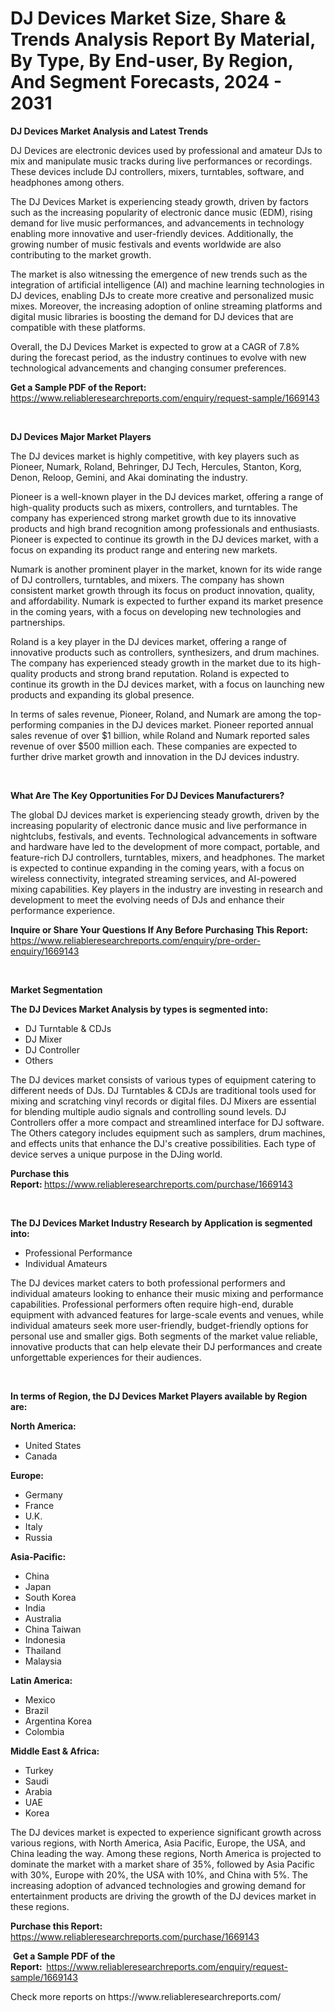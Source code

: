 <p><h1>DJ Devices Market Size, Share & Trends Analysis Report By Material, By Type, By End-user, By Region, And Segment Forecasts, 2024 - 2031</h1></p><p><strong>DJ Devices Market Analysis and Latest Trends</strong></p>
<p><p>DJ Devices are electronic devices used by professional and amateur DJs to mix and manipulate music tracks during live performances or recordings. These devices include DJ controllers, mixers, turntables, software, and headphones among others.</p><p>The DJ Devices Market is experiencing steady growth, driven by factors such as the increasing popularity of electronic dance music (EDM), rising demand for live music performances, and advancements in technology enabling more innovative and user-friendly devices. Additionally, the growing number of music festivals and events worldwide are also contributing to the market growth.</p><p>The market is also witnessing the emergence of new trends such as the integration of artificial intelligence (AI) and machine learning technologies in DJ devices, enabling DJs to create more creative and personalized music mixes. Moreover, the increasing adoption of online streaming platforms and digital music libraries is boosting the demand for DJ devices that are compatible with these platforms.</p><p>Overall, the DJ Devices Market is expected to grow at a CAGR of 7.8% during the forecast period, as the industry continues to evolve with new technological advancements and changing consumer preferences.</p></p>
<p><strong>Get a Sample PDF of the Report:&nbsp;</strong> <a href="https://www.reliableresearchreports.com/enquiry/request-sample/1669143">https://www.reliableresearchreports.com/enquiry/request-sample/1669143</a></p>
<p>&nbsp;</p>
<p><strong>DJ Devices Major Market Players</strong></p>
<p><p>The DJ devices market is highly competitive, with key players such as Pioneer, Numark, Roland, Behringer, DJ Tech, Hercules, Stanton, Korg, Denon, Reloop, Gemini, and Akai dominating the industry.</p><p>Pioneer is a well-known player in the DJ devices market, offering a range of high-quality products such as mixers, controllers, and turntables. The company has experienced strong market growth due to its innovative products and high brand recognition among professionals and enthusiasts. Pioneer is expected to continue its growth in the DJ devices market, with a focus on expanding its product range and entering new markets.</p><p>Numark is another prominent player in the market, known for its wide range of DJ controllers, turntables, and mixers. The company has shown consistent market growth through its focus on product innovation, quality, and affordability. Numark is expected to further expand its market presence in the coming years, with a focus on developing new technologies and partnerships.</p><p>Roland is a key player in the DJ devices market, offering a range of innovative products such as controllers, synthesizers, and drum machines. The company has experienced steady growth in the market due to its high-quality products and strong brand reputation. Roland is expected to continue its growth in the DJ devices market, with a focus on launching new products and expanding its global presence.</p><p>In terms of sales revenue, Pioneer, Roland, and Numark are among the top-performing companies in the DJ devices market. Pioneer reported annual sales revenue of over $1 billion, while Roland and Numark reported sales revenue of over $500 million each. These companies are expected to further drive market growth and innovation in the DJ devices industry.</p></p>
<p>&nbsp;</p>
<p><strong>What Are The Key Opportunities For DJ Devices Manufacturers?</strong></p>
<p><p>The global DJ devices market is experiencing steady growth, driven by the increasing popularity of electronic dance music and live performance in nightclubs, festivals, and events. Technological advancements in software and hardware have led to the development of more compact, portable, and feature-rich DJ controllers, turntables, mixers, and headphones. The market is expected to continue expanding in the coming years, with a focus on wireless connectivity, integrated streaming services, and AI-powered mixing capabilities. Key players in the industry are investing in research and development to meet the evolving needs of DJs and enhance their performance experience.</p></p>
<p><strong>Inquire or Share Your Questions If Any Before Purchasing This Report:</strong> <a href="https://www.reliableresearchreports.com/enquiry/pre-order-enquiry/1669143">https://www.reliableresearchreports.com/enquiry/pre-order-enquiry/1669143</a></p>
<p>&nbsp;</p>
<p><strong>Market Segmentation</strong></p>
<p><strong>The DJ Devices Market Analysis by types is segmented into:</strong></p>
<p><ul><li>DJ Turntable & CDJs</li><li>DJ Mixer</li><li>DJ Controller</li><li>Others</li></ul></p>
<p><p>The DJ devices market consists of various types of equipment catering to different needs of DJs. DJ Turntables & CDJs are traditional tools used for mixing and scratching vinyl records or digital files. DJ Mixers are essential for blending multiple audio signals and controlling sound levels. DJ Controllers offer a more compact and streamlined interface for DJ software. The Others category includes equipment such as samplers, drum machines, and effects units that enhance the DJ's creative possibilities. Each type of device serves a unique purpose in the DJing world.</p></p>
<p><strong>Purchase this Report:&nbsp;</strong><a href="https://www.reliableresearchreports.com/purchase/1669143">https://www.reliableresearchreports.com/purchase/1669143</a></p>
<p>&nbsp;</p>
<p><strong>The DJ Devices Market Industry Research by Application is segmented into:</strong></p>
<p><ul><li>Professional Performance</li><li>Individual Amateurs</li></ul></p>
<p><p>The DJ devices market caters to both professional performers and individual amateurs looking to enhance their music mixing and performance capabilities. Professional performers often require high-end, durable equipment with advanced features for large-scale events and venues, while individual amateurs seek more user-friendly, budget-friendly options for personal use and smaller gigs. Both segments of the market value reliable, innovative products that can help elevate their DJ performances and create unforgettable experiences for their audiences.</p></p>
<p>&nbsp;</p>
<p><strong>In terms of Region, the DJ Devices Market Players available by Region are:</strong></p>
<p>
    <p> <strong> North America: </strong>
        <ul>
            <li>United States</li>
            <li>Canada</li>
        </ul>
        </p> 
    <p> <strong> Europe: </strong>
        <ul>
            <li>Germany</li>
            <li>France</li>
            <li>U.K.</li>
            <li>Italy</li>
            <li>Russia</li>
        </ul>
        </p> 
    <p> <strong> Asia-Pacific: </strong>
        <ul>
            <li>China</li>
            <li>Japan</li>
            <li>South Korea</li>
            <li>India</li>
            <li>Australia</li>
            <li>China Taiwan</li>
            <li>Indonesia</li>
            <li>Thailand</li>
            <li>Malaysia</li>
        </ul>
        </p> 
    <p> <strong> Latin America: </strong>
        <ul>
            <li>Mexico</li>
            <li>Brazil</li>
            <li>Argentina Korea</li>
            <li>Colombia</li>
        </ul>
        </p> 
    <p> <strong> Middle East & Africa: </strong>
        <ul>
            <li>Turkey</li>
            <li>Saudi</li>
            <li>Arabia</li>
            <li>UAE</li>
            <li>Korea</li>
        </ul>
    </p>
    </p>
<p><p>The DJ devices market is expected to experience significant growth across various regions, with North America, Asia Pacific, Europe, the USA, and China leading the way. Among these regions, North America is projected to dominate the market with a market share of 35%, followed by Asia Pacific with 30%, Europe with 20%, the USA with 10%, and China with 5%. The increasing adoption of advanced technologies and growing demand for entertainment products are driving the growth of the DJ devices market in these regions.</p></p>
<p><strong>Purchase this Report: </strong><a href="https://www.reliableresearchreports.com/purchase/1669143">https://www.reliableresearchreports.com/purchase/1669143</a></p>
<p>&nbsp;<strong>Get a Sample PDF of the Report:&nbsp;&nbsp;</strong><a href="https://www.reliableresearchreports.com/enquiry/request-sample/1669143">https://www.reliableresearchreports.com/enquiry/request-sample/1669143</a></p>
<p><strong></strong></p>
<p>Check more reports on https://www.reliableresearchreports.com/</p>